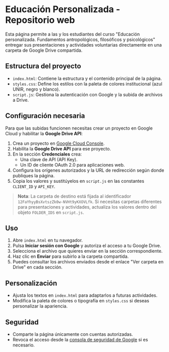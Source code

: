 # Educación Personalizada - Repositorio web

Esta página permite a las y los estudiantes del curso "Educación personalizada. Fundamentos antropológicos, filosóficos y psicológicos" entregar sus presentaciones y actividades voluntarias directamente en una carpeta de Google Drive compartida.

## Estructura del proyecto

- `index.html`: Contiene la estructura y el contenido principal de la página.
- `styles.css`: Define los estilos con la paleta de colores institucional (azul UNIR, negro y blanco).
- `script.js`: Gestiona la autenticación con Google y la subida de archivos a Drive.

## Configuración necesaria

Para que las subidas funcionen necesitas crear un proyecto en Google Cloud y habilitar la **Google Drive API**:

1. Crea un proyecto en [Google Cloud Console](https://console.cloud.google.com/).
2. Habilita la **Google Drive API** para ese proyecto.
3. En la sección **Credenciales** crea:
   - Una clave de API (API Key).
   - Un ID de cliente OAuth 2.0 para aplicaciones web.
4. Configura los orígenes autorizados y la URL de redirección según donde publiques la página.
5. Copia los valores y sustitúyelos en `script.js` en las constantes `CLIENT_ID` y `API_KEY`.

> **Nota**: La carpeta de destino está fijada al identificador `12FaYhyyBsXvtszZk0w-NVHt9yKXOVLfk`. Si necesitas carpetas diferentes para presentaciones y actividades, actualiza los valores dentro del objeto `FOLDER_IDS` en `script.js`.

## Uso

1. Abre `index.html` en tu navegador.
2. Pulsa **Iniciar sesión con Google** y autoriza el acceso a tu Google Drive.
3. Selecciona el archivo que quieres enviar en la sección correspondiente.
4. Haz clic en **Enviar** para subirlo a la carpeta compartida.
5. Puedes consultar los archivos enviados desde el enlace "Ver carpeta en Drive" en cada sección.

## Personalización

- Ajusta los textos en `index.html` para adaptarlos a futuras actividades.
- Modifica la paleta de colores o tipografía en `styles.css` si deseas personalizar la apariencia.

## Seguridad

- Comparte la página únicamente con cuentas autorizadas.
- Revoca el acceso desde la [consola de seguridad de Google](https://myaccount.google.com/permissions) si es necesario.

